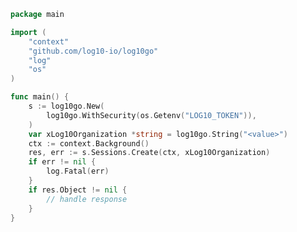 <!-- Start SDK Example Usage [usage] -->
```go
package main

import (
	"context"
	"github.com/log10-io/log10go"
	"log"
	"os"
)

func main() {
	s := log10go.New(
		log10go.WithSecurity(os.Getenv("LOG10_TOKEN")),
	)
	var xLog10Organization *string = log10go.String("<value>")
	ctx := context.Background()
	res, err := s.Sessions.Create(ctx, xLog10Organization)
	if err != nil {
		log.Fatal(err)
	}
	if res.Object != nil {
		// handle response
	}
}

```
<!-- End SDK Example Usage [usage] -->